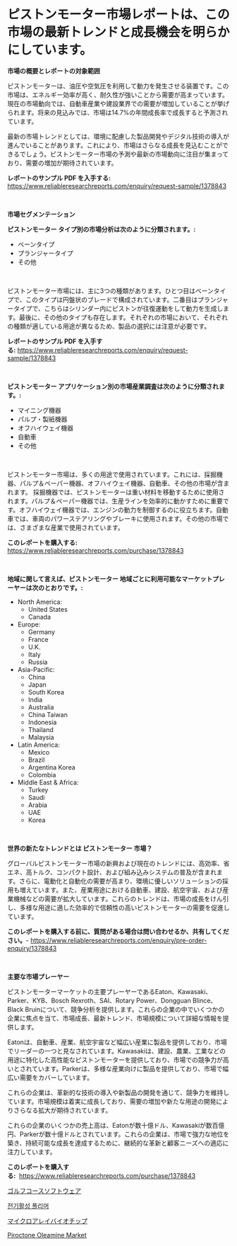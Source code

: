 <p><h1>ピストンモーター市場レポートは、この市場の最新トレンドと成長機会を明らかにしています。</h1></p><p><strong>市場の概要とレポートの対象範囲</strong></p>
<p><p>ピストンモーターは、油圧や空気圧を利用して動力を発生させる装置です。この市場は、エネルギー効率が高く、耐久性が強いことから需要が高まっています。現在の市場動向では、自動車産業や建設業界での需要が増加していることが挙げられます。将来の見込みでは、市場は14.7%の年間成長率で成長すると予測されています。</p><p>最新の市場トレンドとしては、環境に配慮した製品開発やデジタル技術の導入が進んでいることがあります。これにより、市場はさらなる成長を見込むことができるでしょう。ピストンモーター市場の予測や最新の市場動向に注目が集まっており、需要の増加が期待されています。</p></p>
<p><strong>レポートのサンプル PDF を入手する:</strong> <a href="https://www.reliableresearchreports.com/enquiry/request-sample/1378843">https://www.reliableresearchreports.com/enquiry/request-sample/1378843</a></p>
<p>&nbsp;</p>
<p><strong>市場セグメンテーション</strong></p>
<p><strong>ピストンモーター タイプ別の市場分析は次のように分類されます。:</strong></p>
<p><ul><li>ベーンタイプ</li><li>プランジャータイプ</li><li>その他</li></ul></p>
<p>&nbsp;</p>
<p><p>ピストンモーター市場には、主に3つの種類があります。ひとつ目はベーンタイプで、このタイプは円盤状のブレードで構成されています。二番目はプランジャータイプで、こちらはシリンダー内にピストンが往復運動をして動力を生成します。最後に、その他のタイプも存在します。それぞれの市場において、それぞれの種類が適している用途が異なるため、製品の選択には注意が必要です。</p></p>
<p><strong>レポートのサンプル PDF を入手する:</strong>&nbsp;<a href="https://www.reliableresearchreports.com/enquiry/request-sample/1378843">https://www.reliableresearchreports.com/enquiry/request-sample/1378843</a></p>
<p>&nbsp;</p>
<p><strong> ピストンモーター アプリケーション別の市場産業調査は次のように分類されます。:</strong></p>
<p><ul><li>マイニング機器</li><li>パルプ・製紙機器</li><li>オフハイウェイ機器</li><li>自動車</li><li>その他</li></ul></p>
<p>&nbsp;</p>
<p><p>ピストンモーター市場は、多くの用途で使用されています。これには、採掘機器、パルプ＆ペーパー機器、オフハイウェイ機器、自動車、その他の市場が含まれます。 採掘機器では、ピストンモーターは重い材料を移動するために使用されます。パルプ＆ペーパー機器では、生産ラインを効率的に動かすために重要です。オフハイウェイ機器では、エンジンの動力を制御するのに役立ちます。自動車では、車両のパワーステアリングやブレーキに使用されます。その他の市場では、さまざまな産業で使用されています。</p></p>
<p><strong>このレポートを購入する:</strong>&nbsp; <a href="https://www.reliableresearchreports.com/purchase/1378843">https://www.reliableresearchreports.com/purchase/1378843</a></p>
<p>&nbsp;</p>
<p><strong>地域に関して言えば、ピストンモーター 地域ごとに利用可能なマーケットプレーヤーは次のとおりです。:</strong></p>
<p><ul>
    <li>
        North America:
        <ul>
            <li>United States</li>
            <li>Canada</li>
        </ul>
    </li>
    <li>
        Europe:
        <ul>
            <li>Germany</li>
            <li>France</li>
            <li>U.K.</li>
            <li>Italy</li>
            <li>Russia</li>
        </ul>
    </li>
    <li>
        Asia-Pacific:
        <ul>
            <li>China</li>
            <li>Japan</li>
            <li>South Korea</li>
            <li>India</li>
            <li>Australia</li>
            <li>China Taiwan</li>
            <li>Indonesia</li>
            <li>Thailand</li>
            <li>Malaysia</li>
        </ul>
    </li>
    <li>
        Latin America:
        <ul>
            <li>Mexico</li>
            <li>Brazil</li>
            <li>Argentina Korea</li>
            <li>Colombia</li>
        </ul>
    </li>
    <li>
        Middle East & Africa:
        <ul>
            <li>Turkey</li>
            <li>Saudi</li>
            <li>Arabia</li>
            <li>UAE</li>
            <li>Korea</li>
        </ul>
    </li>
    </ul></p>
<p>&nbsp;</p>
<p><strong>世界の新たなトレンドとは ピストンモーター 市場？</strong></p>
<p><p>グローバルピストンモーター市場の新興および現在のトレンドには、高効率、省エネ、高トルク、コンパクト設計、および組み込みシステムの普及が含まれます。さらに、電動化と自動化の需要が高まり、環境に優しいソリューションの採用も増えています。また、産業用途における自動車、建設、航空宇宙、および産業機械などの需要が拡大しています。これらのトレンドは、市場の成長をけん引し、多様な用途に適した効率的で信頼性の高いピストンモーターの需要を促進しています。</p></p>
<p><strong>このレポートを購入する前に、質問がある場合は問い合わせるか、共有してください。</strong>- <a href="https://www.reliableresearchreports.com/enquiry/pre-order-enquiry/1378843">https://www.reliableresearchreports.com/enquiry/pre-order-enquiry/1378843</a></p>
<p>&nbsp;</p>
<p><strong>主要な市場プレーヤー</strong></p>
<p><p>ピストンモーターマーケットの主要プレーヤーであるEaton、Kawasaki、Parker、KYB、Bosch Rexroth、SAI、Rotary Power、Dongguan Blince、Black Bruinについて、競争分析を提供します。これらの企業の中でいくつかの企業に焦点を当て、市場成長、最新トレンド、市場規模について詳細な情報を提供します。</p><p>Eatonは、自動車、産業、航空宇宙など幅広い産業に製品を提供しており、市場でリーダーの一つと見なされています。Kawasakiは、建設、農業、工業などの用途に特化した高性能なピストンモーターを提供しており、市場での競争力が高いとされています。Parkerは、多様な産業向けに製品を提供しており、市場で幅広い需要をカバーしています。</p><p>これらの企業は、革新的な技術の導入や新製品の開発を通じて、競争力を維持しています。市場規模は着実に成長しており、需要の増加や新たな用途の開発によりさらなる拡大が期待されています。</p><p>これらの企業のいくつかの売上高は、Eatonが数十億ドル、Kawasakiが数百億円、Parkerが数十億ドルとされています。これらの企業は、市場で強力な地位を築き、持続可能な成長を達成するために、継続的な革新と顧客ニーズへの適応に注力しています。</p></p>
<p><strong>このレポートを購入する:</strong>&nbsp;&nbsp;<a href="https://www.reliableresearchreports.com/purchase/1378843">https://www.reliableresearchreports.com/purchase/1378843</a></p>
<p><p><a href="https://medium.com/@desekay3566/2024%E5%B9%B4%E3%81%8B%E3%82%892031%E5%B9%B4%E3%81%BE%E3%81%A7%E3%81%AE%E3%82%B4%E3%83%AB%E3%83%95%E3%82%B3%E3%83%BC%E3%82%B9%E3%82%BD%E3%83%95%E3%83%88%E3%82%A6%E3%82%A7%E3%82%A2%E5%B8%82%E5%A0%B4%E3%81%AE%E3%83%88%E3%83%AC%E3%83%B3%E3%83%89%E3%81%A8%E5%B8%82%E5%A0%B4%E5%88%86%E6%9E%90%E3%82%92%E4%BA%88%E6%B8%AC%E3%81%97%E3%81%A6%E3%81%84%E3%81%BE%E3%81%99-4e5f0ceec7ae">ゴルフコースソフトウェア</a></p><p><a href="https://medium.com/@mayekuhic00/%EC%A0%84%EA%B8%B0-%ED%99%9C%EC%84%B1-%EA%B3%A0%EB%B6%84%EC%9E%90-%EC%8B%9C%EC%9E%A5-%EC%A1%B0%EC%82%AC-%EB%B3%B4%EA%B3%A0%EC%84%9C-2024%EB%85%84%EB%B6%80%ED%84%B0-2031%EB%85%84%EA%B9%8C%EC%A7%80%EC%9D%98-%EC%97%AD%EC%82%AC-%EB%B0%8F-%EC%98%88%EC%B8%A1-b10566fbf5c2">전기활성 폴리머</a></p><p><a href="https://medium.com/@desekay3566/%E3%83%9E%E3%82%A4%E3%82%AF%E3%83%AD%E3%82%A2%E3%83%AC%E3%82%A4%E3%83%90%E3%82%A4%E3%82%AA%E3%83%81%E3%83%83%E3%83%97%E5%B8%82%E5%A0%B4%E8%A6%8F%E6%A8%A1-cagr-%E3%83%88%E3%83%AC%E3%83%B3%E3%83%892024-2030-b5b8a3fb1ddc">マイクロアレイバイオチップ</a></p><p><a href="https://github.com/Sarissaschmalingtr6fz2739/Market-Research-Report-List-1/blob/main/piroctone-oleamine-market.md">Piroctone Oleamine Market</a></p></p>